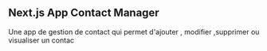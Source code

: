 ## Next.js App Contact Manager

Une app de gestion de contact qui permet d'ajouter , modifier ,supprimer ou visualiser un contac

